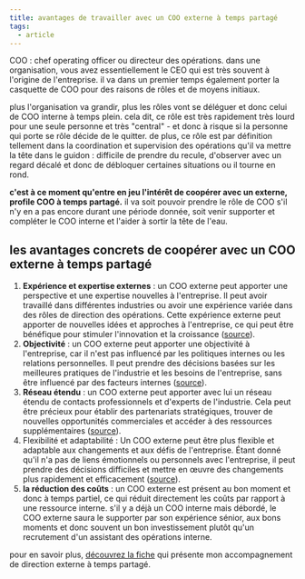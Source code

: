```yaml
---
title: avantages de travailler avec un COO externe à temps partagé
tags:
  - article
---
```

COO : chef operating officer ou directeur des opérations.
dans une organisation, vous avez essentiellement le CEO qui est très souvent à l'origine de l'entreprise. il va dans un premier temps également porter la casquette de COO pour des raisons de rôles et de moyens initiaux.

plus l'organisation va grandir, plus les rôles vont se déléguer et donc celui de COO interne à temps plein. cela dit, ce rôle est très rapidement très lourd pour une seule personne et très "central" - et donc à risque si la personne qui porte se rôle décide de le quitter.
de plus, ce rôle est par définition tellement dans la coordination et supervision des opérations qu'il va mettre la tête dans le guidon : difficile de prendre du recule, d'observer avec un regard décalé et donc de débloquer certaines situations ou il tourne en rond.

**c'est à ce moment qu'entre en jeu l'intérêt de coopérer avec un externe, profile COO à temps partagé.**
il va soit pouvoir prendre le rôle de COO s'il n'y en a pas encore durant une période donnée, soit venir supporter et compléter le COO interne et l'aider à sortir la tête de l'eau.

## les avantages concrets de coopérer avec un COO externe à temps partagé

1. **Expérience et expertise externes** : un COO externe peut apporter une perspective et une expertise nouvelles à l'entreprise. Il peut avoir travaillé dans différentes industries ou avoir une expérience variée dans des rôles de direction des opérations. Cette expérience externe peut apporter de nouvelles idées et approches à l'entreprise, ce qui peut être bénéfique pour stimuler l'innovation et la croissance ([source](https://www.appvizer.fr/magazine/operations/gestion-de-projet/coo)).
2. **Objectivité** : un COO externe peut apporter une objectivité à l'entreprise, car il n'est pas influencé par les politiques internes ou les relations personnelles. Il peut prendre des décisions basées sur les meilleures pratiques de l'industrie et les besoins de l'entreprise, sans être influencé par des facteurs internes ([source](https://www.appvizer.fr/magazine/operations/gestion-de-projet/coo)).
3. **Réseau étendu** : un COO externe peut apporter avec lui un réseau étendu de contacts professionnels et d'experts de l'industrie. Cela peut être précieux pour établir des partenariats stratégiques, trouver de nouvelles opportunités commerciales et accéder à des ressources supplémentaires ([source](https://www.appvizer.fr/magazine/operations/gestion-de-projet/coo)).
4. Flexibilité et adaptabilité : Un COO externe peut être plus flexible et adaptable aux changements et aux défis de l'entreprise. Étant donné qu'il n'a pas de liens émotionnels ou personnels avec l'entreprise, il peut prendre des décisions difficiles et mettre en œuvre des changements plus rapidement et efficacement ([source](https://www.appvizer.fr/magazine/operations/gestion-de-projet/coo)).
5. **la réduction des coûts** : un COO externe est présent au bon moment et donc à temps partiel, ce qui réduit directement les coûts par rapport à une ressource interne. s'il y a déjà un COO interne mais débordé, le COO externe saura le supporter par son expérience sénior, aux bons moments et donc souvent un bon investissement plutôt qu'un recrutement d'un assistant des opérations interne.

pour en savoir plus, [découvrez la fiche](https://bras-droit-liut.super.site/) qui présente mon accompagnement de direction externe à temps partagé.